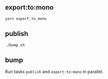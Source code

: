 ## export:to:mono

```bash
yarn export_to_mono
```

## publish

```bash
./bump.sh
```

## bump

Run tasks `publish` and `export:to:mono` in parallel.
 